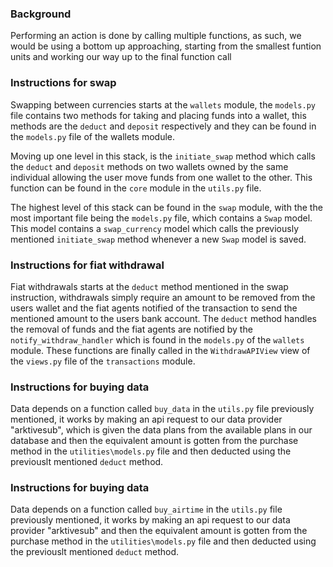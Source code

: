 ### Background ###
Performing an action is done by calling multiple functions,
as such, we would be using a bottom up approaching, starting
from the smallest funtion units and working our way up to
the final function call

### Instructions for swap ###

Swapping between currencies starts at the `wallets` module,
the `models.py` file contains two methods for taking and
placing funds into a wallet, this methods are the
`deduct` and `deposit` respectively and they can be found
in the `models.py` file of the wallets module.

Moving up one level in this stack, is the `initiate_swap`
method which calls the `deduct` and `deposit` methods
on two wallets owned by the same individual allowing the
user move funds from one wallet to the other. This function
can be found in the `core` module in the `utils.py` file.

The highest level of this stack can be found in the `swap`
module, with the the most important file being the `models.py`
file, which contains a `Swap` model. This model contains a
`swap_currency` model which calls the previously mentioned
`initiate_swap` method whenever a new `Swap` model is saved.


### Instructions for fiat withdrawal ###

Fiat withdrawals starts at the `deduct` method mentioned
in the swap instruction, withdrawals simply require an
amount to be removed from the users wallet and the
fiat agents notified of the transaction to send the
mentioned amount to the users bank account.
The `deduct` method handles the removal of funds and the
fiat agents are notified by the `notify_withdraw_handler`
which is found in the `models.py` of the `wallets` module.
These functions are finally called in the `WithdrawAPIView`
view of the `views.py` file of the `transactions` module.

### Instructions for buying data ###

Data depends on a function called `buy_data` in the `utils.py`
file previously mentioned, it works by making an api request to
our data provider "arktivesub", which is given the data plans from
the available plans in our database and then the equivalent amount
is gotten from the purchase method in the `utilities\models.py`
file and then deducted using the previouslt mentioned `deduct`
method.

### Instructions for buying data ###

Data depends on a function called `buy_airtime` in the `utils.py`
file previously mentioned, it works by making an api request to
our data provider "arktivesub" and then the equivalent amount is
gotten from the purchase method in the `utilities\models.py`
file and then deducted using the previouslt mentioned `deduct`
method.
